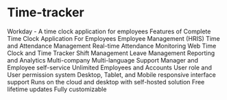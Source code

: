 # Time-tracker
Workday - A time clock application for employees
Features of Complete Time Clock Application For Employees
Employee Management (HRIS)
Time and Attendance Management
Real-time Attendance Monitoring
Web Time Clock and Time Tracker
Shift Management
Leave Management
Reporting and Analytics
Multi-company
Multi-language Support
Manager and Employee self-service
Unlimited Employees and Accounts
User role and User permission system
Desktop, Tablet, and Mobile responsive interface support
Runs on the cloud and desktop with self-hosted solution
Free lifetime updates
Fully customizable
